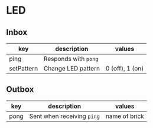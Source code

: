 # LED

## Inbox

| key        | description          | values          |
|------------|----------------------|-----------------|
| ping       | Responds with `pong` |                 |
| setPattern | Change LED pattern   | 0 (off), 1 (on) |

## Outbox

| key  | description                | values        |
|------|----------------------------|---------------|
| pong | Sent when receiving `ping` | name of brick |
